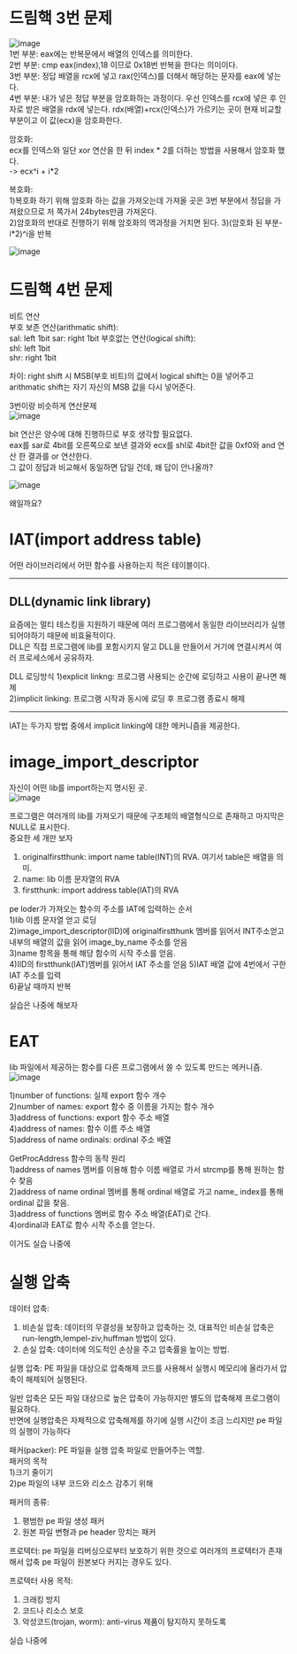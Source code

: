 # 드림핵 3번 문제  
![image](https://user-images.githubusercontent.com/65746019/117529038-3fb93600-b010-11eb-9b4d-31f7e41f3099.png)  
1번 부분: eax에는 반복문에서 배열의 인덱스를 의미한다.  
2번 부분: cmp eax(index),18 이므로 0x18번 반복을 한다는 의미이다.  
3번 부분: 정답 배열을 rcx에 넣고 rax(인덱스)를 더해서 해당하는 문자를 eax에 넣는다.  
4번 부분: 내가 넣은 정답 부분을 암호화하는 과정이다. 우선 인덱스를 rcx에 넣은 후 인자로 받은 배열을 rdx에 넣는다. rdx(배열)+rcx(인덱스)가 가르키는 곳이 현재 비교할 부분이고 이 값(ecx)을 암호화한다.   

암호화:  
ecx를 인덱스와 일단 xor 연산을 한 뒤 index * 2를 더하는 방법을 사용해서 암호화 했다.  
-> ecx^i + i*2  

복호화:  
1)복호화 하기 위해 암호화 하는 값을 가져오는데 가져올 곳은 3번 부분에서 정답을 가져왔으므로 저 쪽가서 24bytes만큼 가져온다.  
2)암호화의 반대로 진행하기 위해 암호화의 역과정을 거치면 된다.
3)(암호화 된 부분- i*2)^i을 반복


![image](https://user-images.githubusercontent.com/65746019/117529329-f964d680-b011-11eb-9f4f-b0a9b576a92c.png)  


# 드림핵 4번 문제  
비트 연산  
부호 보존 연산(arithmatic shift):  
sal: left 1bit
sar: right 1bit
부호없는 연산(logical shift):  
shl: left 1bit  
shr: right 1bit  

차이: right shift 시 MSB(부호 비트)의 값에서 logical shift는 0을 넣어주고 arithmatic shift는 자기 자신의 MSB 값을 다시 넣어준다.  


3번이랑 비슷하게 연산문제  
![image](https://user-images.githubusercontent.com/65746019/117537958-faf8c380-b03e-11eb-9ac7-559d35048a85.png)  

bit 연산은 양수에 대해 진행하므로 부호 생각할 필요없다.  
eax를 sar로 4bit를 오른쪽으로 보낸 결과와 ecx를 shl로 4bit한 값을 0xf0와 and 연산 한 결과를 or 연산한다.  
그 값이 정답과 비교해서 동일하면 답일 건데, 왜 답이 안나올까?  

![image](https://user-images.githubusercontent.com/65746019/117538836-abb49200-b042-11eb-843b-08fe49df50cf.png)  

왜일까요?



# IAT(import address table)  
어떤 라이브러리에서 어떤 함수를 사용하는지 적은 테이블이다.  

---

## DLL(dynamic link library)  
요즘에는 멀티 테스킹을 지원하기 때문에 여러 프로그램에서 동일한 라이브러리가 실행되어야하기 때문에 비효율적이다.  
DLL은 직접 프로그램에 lib를 포함시키지 말고 DLL을 만들어서 거기에 연결시켜서 여러 프로세스에서 공유하자.  

DLL 로딩방식
1)explicit linkng: 프로그램 사용되는 순간에 로딩하고 사용이 끝나면 해제  
2)implicit linking: 프로그램 시작과 동시에 로딩 후 프로그램 종료시 해제  

---

IAT는 두가지 방법 중에서 implicit linking에 대한 메커니즘을 제공한다.  

# image_import_descriptor  
자신이 어떤 lib를 import하는지 명시된 곳.  
![image](https://user-images.githubusercontent.com/65746019/117534888-42c31f00-b02e-11eb-88a5-d6c8c646bde5.png)  

프로그램은 여러개의 lib를 가져오기 때문에 구조체의 배열형식으로 존재하고 마지막은 NULL로 표시한다.  
중요한 세 개만 보자  
1) originalfirstthunk: import name table(INT)의 RVA. 여기서 table은 배열을 의미.  
2) name: lib 이름 문자열의 RVA  
3) firstthunk: import address table(IAT)의 RVA  

pe loder가 가져오는 함수의 주소를 IAT에 입력하는 순서  
1)lib 이름 문자열 얻고 로딩  
2)image_import_descriptor(IID)에 originalfirstthunk 멤버를 읽어서 INT주소얻고 내부의 배열의 값을 읽어 image_by_name 주소를 얻음  
3)name 항목을 통해 해당 함수의 시작 주소를 얻음.  
4)IID의 firstthunk(IAT)멤버를 읽어서 IAT 주소를 얻음
5)IAT 배열 값에 4번에서 구한 IAT 주소를 입력  
6)끝날 때까지 반복

실습은 나중에 해보자  


# EAT  
lib 파일에서 제공하는 함수를 다른 프로그램에서 쓸 수 있도록 만드는 메커니즘.  
![image](https://user-images.githubusercontent.com/65746019/117535796-553f5780-b032-11eb-89c0-4bce21eac2cd.png)

1)number of functions: 실제 export 함수 개수  
2)number of names: export 함수 중 이름을 가지는 함수 개수  
3)address of functions: export 함수 주소 배열  
4)address of names: 함수 이름 주소 배열  
5)address of name ordinals: ordinal 주소 배열  

GetProcAddress 함수의 동작 원리  
1)address of names 멤버를 이용해 함수 이름 배열로 가서 strcmp를 통해 원하는 함수 찾음  
2)address of name ordinal 멤버를 통해 ordinal 배열로 가고 name_ index를 통해 ordinal 값을 찾음.  
3)address of functions 멤버로 함수 주소 배열(EAT)로 간다.  
4)ordinal과 EAT로 함수 시작 주소를 얻는다.  

이거도 실습 나중에  




# 실행 압축  
데이터 압축: 
1) 비손실 압축: 데이터의 무결성을 보장하고 압축하는 것, 대표적인 비손실 압축은 run-length,lempel-ziv,huffman 방법이 있다.  
2) 손실 압축: 데이터에 의도적인 손상을 주고 압축률을 높이는 방법.  

실행 압축: PE 파일을 대상으로 압축해제 코드를 사용해서 실행시 메모리에 올라가서 압축이 해제되어 실행된다.  

일반 압축은 모든 파일 대상으로 높은 압축이 가능하지만 별도의 압축해제 프로그램이 필요하다.  
반면에 실행압축은 자체적으로 압축해제를 하기에 실행 시간이 조금 느리지만 pe 파일의 실행이 가능하다

패커(packer): PE 파일을 실행 압축 파일로 만들어주는 역할.  
패커의 목적  
1)크기 줄이기  
2)pe 파일의 내부 코드와 리소스 감추기 위해  

패커의 종류:
1) 평범한 pe 파일 생성 패커  
2) 원본 파일 변형과 pe header 망치는 패커


프로텍터: pe 파일을 리버싱으로부터 보호하기 위한 것으로 여러개의 프로텍터가 존재해서 압축 pe 파일이 원본보다 커지는 경우도 있다.  

프로텍터 사용 목적:  
1) 크래킹 방지
2) 코드나 리소스 보호  
3) 악성코드(trojan, worm): anti-virus 제품이 탐지하지 못하도록  

실습 나중에  









